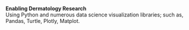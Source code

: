**Enabling Dermatology Research** \
Using Python and numerous data science visualization libraries; such as, Pandas, Turtle, Plotly, Matplot.
